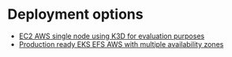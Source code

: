 # Deployment options

* [EC2 AWS single node using K3D for evaluation purposes](./ec2-aws-evaluation/README.md)
* [Production ready EKS EFS AWS with multiple availability zones](./eks-efs-aws-recommended-installation/README.md)